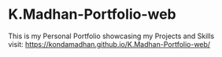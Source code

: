 # K.Madhan-Portfolio-web
This is my Personal Portfolio showcasing my Projects and Skills 
<br>
visit: https://kondamadhan.github.io/K.Madhan-Portfolio-web/
